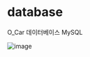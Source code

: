 # database

O_Car 데이터베이스 MySQL

![image](https://user-images.githubusercontent.com/97014341/173161666-547ebd94-811c-4d4d-a11d-7993321678fa.png)

